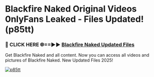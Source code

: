 # Blackfire Naked Original Videos 0nlyFans Leaked - Files Updated! (p85tt)

<h3>🔴 CLICK HERE 🌐==►► <a href="https://tinyurl.com/yckcrads" rel="nofollow">Blackfire Naked Updated Files</a></h3>

Get Blackfire Naked and all content. Now you can access all videos and pictures of Blackfire Naked. New Updated Files 2025!

[![p85tt](https://i.imgur.com/hpKpOFt.gif)](https://tinyurl.com/yckcrads)
